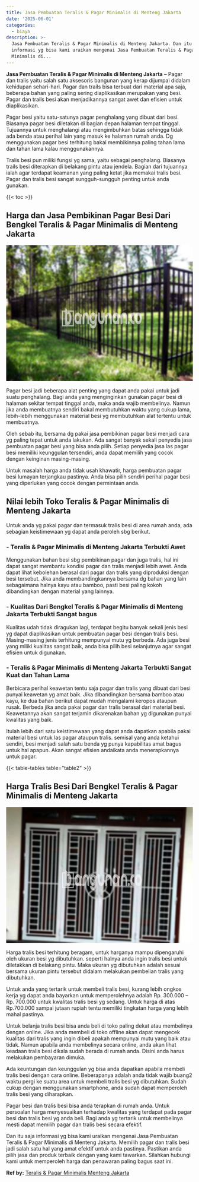 ```yaml
---
title: Jasa Pembuatan Teralis & Pagar Minimalis di Menteng Jakarta
date: '2025-06-01'
categories:
  - biaya
description: >-
  Jasa Pembuatan Teralis & Pagar Minimalis di Menteng Jakarta. Dan itu saja
  informasi yg bisa kami uraikan mengenai Jasa Pembuatan Teralis & Pagar
  Minimalis di...
---
```


**Jasa Pembuatan Teralis & Pagar Minimalis di Menteng Jakarta** – Pagar dan tralis yaitu salah satu aksesoris bangunan yang kerap dijumpai didalam kehidupan sehari-hari. Pagar dan trails bisa terbuat dari material apa saja, beberapa bahan yang paling sering diaplikasikan merupakan yang besi. Pagar dan trails besi akan menjadikannya sangat awet dan efisien untuk diaplikasikan.

Pagar besi yaitu satu-satunya pagar penghalang yang dibuat dari besi. Biasanya pagar besi diletakan di bagian depan halaman tempat tinggal. Tujuannya untuk menghalangi atau mengimbuhkan batas sehingga tidak ada benda atau perihal lain yang masuk ke halaman rumah anda. Dg menggunakan pagar besi terhitung bakal membikinnya paling tahan lama dan tahan lama kalau menggunakannya.

Tralis besi pun miliki fungsi yg sama, yaitu sebagai penghalang. Biasanya trails besi diterapkan di belakang pintu atau jendela. Bagian dari tujuannya ialah agar terdapat keamanan yang paling ketat jika memakai tralis besi. Pagar dan tralis besi sangat sungguh-sungguh penting untuk anda gunakan.

{{< toc >}}

## Harga dan Jasa Pembikinan Pagar Besi Dari Bengkel Teralis & Pagar Minimalis di Menteng Jakarta

![Jasa Pembuatan Teralis & Pagar Minimalis di Menteng Jakarta](/images/pagar-minimalis-murah-30.png)

Pagar besi jadi beberapa alat penting yang dapat anda pakai untuk jadi suatu penghalang. Bagi anda yang menginginkan gunakan pagar besi di halaman sekitar tempat tinggal anda, maka anda wajib membelinya. Namun jika anda membuatnya sendiri bakal membutuhkan waktu yang cukup lama, lebih-lebih menggunakan material besi yg membutuhkan alat tertentu untuk membuatnya.

Oleh sebab itu, bersama dg pakai jasa pembikinan pagar besi menjadi cara yg paling tepat untuk anda lakukan. Ada sangat banyak sekali penyedia jasa pembuatan pagar besi yang bisa anda pilih. Setiap penyedia jasa las pagar besi memiliki keunggulan tersendiri, anda dapat memilih yang cocok dengan keinginan masing-masing.

Untuk masalah harga anda tidak usah khawatir, harga pembuatan pagar besi lumayan terjangkau pastinya. Anda bisa pilih sendiri perihal pagar besi yang diperlukan yang cocok dengan permintaan anda.

## Nilai lebih Toko Teralis & Pagar Minimalis di Menteng Jakarta

Untuk anda yg pakai pagar dan termasuk tralis besi di area rumah anda, ada sebagian keistimewaan yg dapat anda peroleh sbg berikut.

### \- Teralis & Pagar Minimalis di Menteng Jakarta Terbukti Awet

Menggunakan bahan besi sbg pembikinan pagar dan juga tralis, hal ini dapat sangat membantu kondisi pagar dan tralis menjadi lebih awet. Anda dapat lihat kebolehan berasal dari pagar dan tralis yang diproduksi dengan besi tersebut. Jika anda membandingkannya bersama dg bahan yang lain sebagaimana halnya kayu atau bamboo, pasti besi paling kokoh dibandingkan dengan material yang lainnya.

### \- Kualitas Dari Bengkel Teralis & Pagar Minimalis di Menteng Jakarta Terbukti Sangat bagus

Kualitas udah tidak diragukan lagi, terdapat begitu banyak sekali jenis besi yg dapat diaplikasikan untuk pembuatan pagar besi dengan tralis besi. Masing-masing jenis terhitung mempunyai mutu yg berbeda. Ada juga besi yang miliki kualitas sangat baik, anda bisa pilih besi selanjutnya agar sangat efisien untuk digunakan.

### \- Teralis & Pagar Minimalis di Menteng Jakarta Terbukti Sangat Kuat dan Tahan Lama

Berbicara perihal keawetan tentu saja pagar dan tralis yang dibuat dari besi punyai keawetan yg amat baik. Jika dibandingkan bersama bamboo atau kayu, ke dua bahan berikut dapat mudah mengalami keropos ataupun rusak. Berbeda jika anda pakai pagar dan tralis berasal dari material besi. Keawetannya akan sangat terjamin dikarenakan bahan yg digunakan punyai kwalitas yang baik.

Itulah lebih dari satu keistimewaan yang dapat anda dapatkan apabila pakai material besi untuk las pagar ataupun tralis. semisal yang anda ketahui sendiri, besi menjadi salah satu benda yg punya kapabilitas amat bagus untuk hal apapun. Akan sangat efisien andaikata anda menerapkannya untuk pagar.

{{< table-tables table="table2" >}}

## Harga Tralis Besi Dari Bengkel Teralis & Pagar Minimalis di Menteng Jakarta

![Jasa Pembuatan Teralis & Pagar Minimalis di Menteng Jakarta](/images/teralis-minimalis-murah-17.png)

Harga tralis besi terhitung beragam, untuk harganya mampu dipengaruhi oleh ukuran besi yg dibutuhkan. seperti halnya anda ingin tralis besi untuk diletakkan di belakang pintu. Maka ukuran yg dibutuhkan adalah sesuai bersama ukuran pintu tersebut didalam melakukan pembelian tralis yang dibutuhkan.

Untuk anda yang tertarik untuk membeli tralis besi, kurang lebih ongkos kerja yg dapat anda bayarkan untuk memperolehnya adalah Rp. 300.000 – Rp. 700.000 untuk kwalitas tralis besi yg sedang. Untuk harga di atas Rp.700.000 sampai jutaan rupiah tentu memiliki tingkatan harga yang lebih mahal pastinya.

Untuk belanja tralis besi bisa anda beli di toko paling dekat atau membelinya dengan online. Jika anda membeli di toko offline akan dapat mengecek kualitas dari tralis yang ingin dibeli apakah mempunyai mutu yang baik atau tidak. Namun apabila anda membelinya secara online, anda akan lihat keadaan tralis besi dikala sudah berada di rumah anda. Disini anda harus melakukan pembayaran dimuka.

Ada keuntungan dan keunggulan yg bisa anda dapatkan apabila membeli tralis besi dengan cara online. Beberapanya adalah anda tidak wajib buang2 waktu pergi ke suatu area untuk membeli tralis besi yg dibutuhkan. Sudah cukup dengan menggunakan smartphone, anda sudah dapat memperoleh tralis besi yang diharapkan.

Pagar besi dan tralis besi bisa anda terapkan di rumah anda. Untuk persoalan harga menyesuaikan terhadap kwalitas yang terdapat pada pagar besi dan tralis besi yg anda beli. Bagi anda yg tertarik untuk membelinya mesti dapat memilih pagar dan tralis besi secara efektif.

Dan itu saja informasi yg bisa kami uraikan mengenai Jasa Pembuatan Teralis & Pagar Minimalis di Menteng Jakarta. Memilih pagar dan tralis besi jadi salah satu hal yang amat efektif untuk anda pastinya. Pastikan anda pilih jasa dan produk terbaik dengan yang kami tawarkan. Silahkan hubungi kami untuk memperoleh harga dan penawaran paling bagus saat ini.

**Ref by:** [Teralis & Pagar Minimalis Menteng Jakarta](https://id.wikipedia.org/wiki/Teralis)
